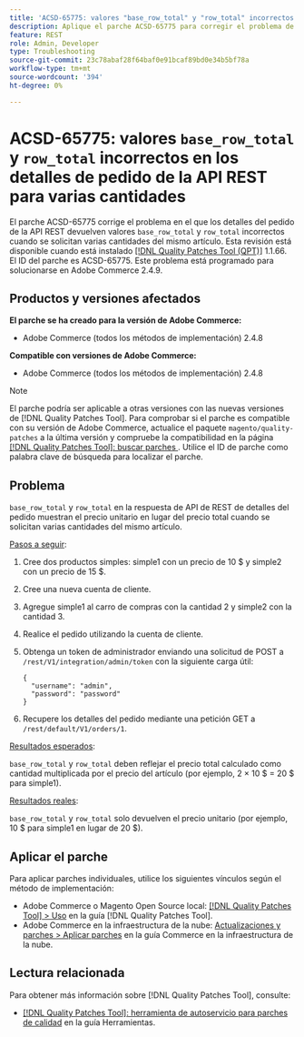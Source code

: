 ```yaml
---
title: 'ACSD-65775: valores "base_row_total" y "row_total" incorrectos en los detalles de pedido de la API de REST para varias cantidades'
description: Aplique el parche ACSD-65775 para corregir el problema de Adobe Commerce en el que los detalles del pedido de la API de REST devuelven valores "base_row_total" y "row_total" incorrectos cuando se piden varias cantidades del mismo artículo.
feature: REST
role: Admin, Developer
type: Troubleshooting
source-git-commit: 23c78abaf28f64baf0e91bcaf89bd0e34b5bf78a
workflow-type: tm+mt
source-wordcount: '394'
ht-degree: 0%

---
```



# ACSD-65775: valores `base_row_total` y `row_total` incorrectos en los detalles de pedido de la API REST para varias cantidades

El parche ACSD-65775 corrige el problema en el que los detalles del pedido de la API REST devuelven valores `base_row_total` y `row_total` incorrectos cuando se solicitan varias cantidades del mismo artículo. Esta revisión está disponible cuando está instalado [[!DNL Quality Patches Tool (QPT)]](/help/tools/quality-patches-tool/quality-patches-tool-to-self-serve-quality-patches.md) 1.1.66. El ID del parche es ACSD-65775. Este problema está programado para solucionarse en Adobe Commerce 2.4.9.

## Productos y versiones afectados

**El parche se ha creado para la versión de Adobe Commerce:**

* Adobe Commerce (todos los métodos de implementación) 2.4.8

**Compatible con versiones de Adobe Commerce:**

* Adobe Commerce (todos los métodos de implementación) 2.4.8

>[!NOTE]
>
>El parche podría ser aplicable a otras versiones con las nuevas versiones de [!DNL Quality Patches Tool]. Para comprobar si el parche es compatible con su versión de Adobe Commerce, actualice el paquete `magento/quality-patches` a la última versión y compruebe la compatibilidad en la página [[!DNL Quality Patches Tool]: buscar parches ](https://experienceleague.adobe.com/tools/commerce-quality-patches/index.html). Utilice el ID de parche como palabra clave de búsqueda para localizar el parche.

## Problema

`base_row_total` y `row_total` en la respuesta de API de REST de detalles del pedido muestran el precio unitario en lugar del precio total cuando se solicitan varias cantidades del mismo artículo.

<u>Pasos a seguir</u>:

1. Cree dos productos simples: simple1 con un precio de 10 $ y simple2 con un precio de 15 $.
1. Cree una nueva cuenta de cliente.
1. Agregue simple1 al carro de compras con la cantidad 2 y simple2 con la cantidad 3.
1. Realice el pedido utilizando la cuenta de cliente.
1. Obtenga un token de administrador enviando una solicitud de POST a `/rest/V1/integration/admin/token` con la siguiente carga útil:

   ```
   {
     "username": "admin",
     "password": "password"
   }
   ```

1. Recupere los detalles del pedido mediante una petición GET a `/rest/default/V1/orders/1`.

<u>Resultados esperados</u>:

`base_row_total` y `row_total` deben reflejar el precio total calculado como cantidad multiplicada por el precio del artículo (por ejemplo, 2 × 10 $ = 20 $ para simple1).

<u>Resultados reales</u>:

`base_row_total` y `row_total` solo devuelven el precio unitario (por ejemplo, 10 $ para simple1 en lugar de 20 $).

## Aplicar el parche

Para aplicar parches individuales, utilice los siguientes vínculos según el método de implementación:

* Adobe Commerce o Magento Open Source local: [[!DNL Quality Patches Tool] > Uso](/help/tools/quality-patches-tool/usage.md) en la guía [!DNL Quality Patches Tool].
* Adobe Commerce en la infraestructura de la nube: [Actualizaciones y parches > Aplicar parches](https://experienceleague.adobe.com/docs/commerce-cloud-service/user-guide/develop/upgrade/apply-patches.html) en la guía Commerce en la infraestructura de la nube.

## Lectura relacionada

Para obtener más información sobre [!DNL Quality Patches Tool], consulte:

* [[!DNL Quality Patches Tool]: herramienta de autoservicio para parches de calidad](/help/tools/quality-patches-tool/quality-patches-tool-to-self-serve-quality-patches.md) en la guía Herramientas.
